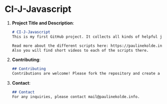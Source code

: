 # CI-J-Javascript

1. **Project Title and Description**:
   ```markdown
   # CI-J-Javascript
   This is my first GitHub project. It collects all kinds of helpful javascripts that we can use in Marketing forms of Dynamics 365 Customer Insights Journeys.
   
   Read more about the different scripts here: https://paulinekolde.info/javascript-library-for-real-time-marketing-form-in-customer-insights/
   Also you will find short videos to each of the scripts there.
   ```

2. **Contributing**:
   ```markdown
   ## Contributing
   Contributions are welcome! Please fork the repository and create a pull request.
   ```

3. **Contact**:
   ```markdown
   ## Contact
   For any inquiries, please contact mail@paulinekolde.info.
   ```

